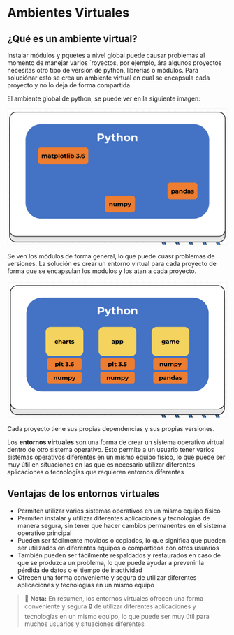 # Ambientes Virtuales

## ¿Qué es un ambiente virtual?

Instalar módulos y pquetes a nivel global puede causar problemas al momento de manejar varios ´royectos, por ejemplo, ára algunos proyectos necesitas otro tipo de versión de python, librerías o módulos. Para soluciónar esto se crea un ambiente virtual en cual se encapsula cada proyecto y no lo deja de forma compartida.

El ambiente global de python, se puede ver en la siguiente imagen:

![Python global](./globalPython.png)

Se ven los módulos de forma general, lo que puede cuasr problemas de versiones. La solución es crear un entorno virtual para cada proyecto de forma que se encapsulan los modulos y los atan a cada proyecto.

![Python ven](./venvPython.png)

Cada proyecto tiene sus propias dependencias y sus propias versiones.

Los **entornos virtuales** son una forma de crear un sistema operativo virtual dentro de otro sistema operativo. Esto permite a un usuario tener varios sistemas operativos diferentes en un mismo equipo físico, lo que puede ser muy útil en situaciones en las que es necesario utilizar diferentes aplicaciones o tecnologías que requieren entornos diferentes

## Ventajas de los entornos virtuales

- Permiten utilizar varios sistemas operativos en un mismo equipo físico
- Permiten instalar y utilizar diferentes aplicaciones y tecnologías de manera segura, sin tener que hacer cambios permanentes en el sistema operativo principal
- Pueden ser fácilmente movidos o copiados, lo que significa que pueden ser utilizados en diferentes equipos o compartidos con otros usuarios
- También pueden ser fácilmente respaldados y restaurados en caso de que se produzca un problema, lo que puede ayudar a prevenir la pérdida de datos o el tiempo de inactividad
- Ofrecen una forma conveniente y segura de utilizar diferentes aplicaciones y tecnologías en un mismo equipo

> 📝 **Nota:** En resumen, los entornos virtuales ofrecen una forma conveniente y segura 🔒 de utilizar diferentes aplicaciones y tecnologías en un mismo equipo, lo que puede ser muy útil para muchos usuarios y situaciones diferentes

